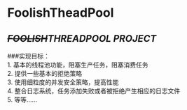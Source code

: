 # FoolishTheadPool
## *~~FOOLISH~~THREADPOOL PROJECT*
###实现目标：  
    1. 基本的线程池功能，阻塞生产任务，阻塞消费任务  
    2. 提供一些基本的拒绝策略  
    3. 使用细粒度的并发安全策略，提高性能  
    4. 整合日志系统，任务添加失败或者被拒绝产生相应的日志文件  
    5. 等等......

